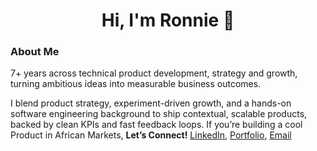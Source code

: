 <h1 align="center">Hi, I'm Ronnie 👋</h1>

### About Me

7+ years across technical product development, strategy and growth, turning ambitious ideas into measurable business outcomes. 

I blend product strategy, experiment-driven growth, and a hands-on software engineering background to ship contextual, scalable products, backed by clean KPIs and fast feedback loops. If you’re building a cool Product in African Markets, **Let’s Connect!** [LinkedIn](https://www.linkedin.com/in/ronnie-lutaro-b73240aa/), [Portfolio](https://ronnielutaro.com), [Email](mailto:ronnielutaro@outlook.com)
